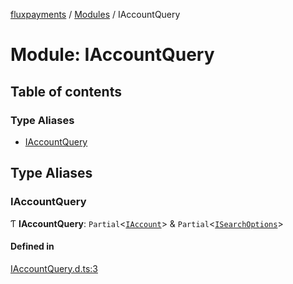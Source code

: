 [fluxpayments](../README.md) / [Modules](../modules.md) / IAccountQuery

# Module: IAccountQuery

## Table of contents

### Type Aliases

- [IAccountQuery](IAccountQuery.md#iaccountquery)

## Type Aliases

### IAccountQuery

Ƭ **IAccountQuery**: `Partial`\<[`IAccount`](../interfaces/IAccount.IAccount.md)\> & `Partial`\<[`ISearchOptions`](../interfaces/ISearchOptions.ISearchOptions.md)\>

#### Defined in

[IAccountQuery.d.ts:3](https://github.com/fluxpayments1/fluxpayments_api_ts/blob/52b2c51e4a996ce8304be6a9eaffa1affa165ddd/src/types/flux_types/IAccountQuery.d.ts#L3)
